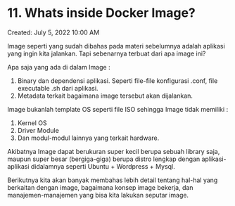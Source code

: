 # 11. Whats inside Docker Image?

Created: July 5, 2022 10:00 AM

Image seperti yang sudah dibahas pada materi sebelumnya adalah aplikasi yang ingin kita jalankan. Tapi sebenarnya terbuat dari apa image ini?

Apa saja yang ada di dalam Image :

1. Binary dan dependensi aplikasi. Seperti file-file konfigurasi .conf, file executable .sh dari aplikasi.
2. Metadata terkait bagaimana image tersebut akan dijalankan.

Image bukanlah template OS seperti file ISO sehingga Image tidak memiliki :

1. Kernel OS
2. Driver Module
3. Dan modul-modul lainnya yang terkait hardware.

Akibatnya Image dapat berukuran super kecil berupa sebuah library saja, maupun super besar (bergiga-giga) berupa distro lengkap dengan aplikasi-aplikasi didalamnya seperti Ubuntu + Wordpress + Mysql.

Berikutnya kita akan banyak membahas lebih detail tentang hal-hal yang berkaitan dengan image, bagaimana konsep image bekerja, dan manajemen-manajemen yang bisa kita lakukan seputar image.